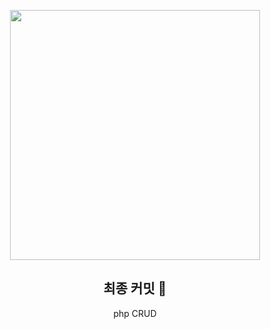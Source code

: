 <p align="center">
  <img src="https://user-images.githubusercontent.com/110442250/209072704-2cc8a1b0-921b-4b0b-a730-35d673fe57b6.jpg" height="400">
  <h2 align="center"> 최종 커밋 🚨</h2>
  <p align="center">php CRUD <p>

  </p>
</p>

